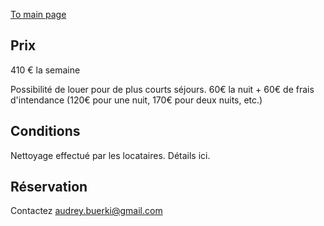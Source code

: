 

[To main page](https://audreyburki.github.io/Maison/)

## Prix

410 € la semaine

Possibilité de louer pour de plus courts séjours. 60€ la nuit + 60€ de frais d'intendance (120€ pour une nuit, 170€ pour deux nuits, etc.)

## Conditions

Nettoyage effectué par les locataires. Détails ici.

## Réservation
Contactez audrey.buerki@gmail.com

